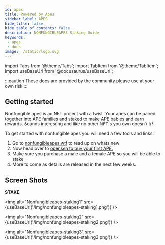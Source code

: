 ```yaml
---
id: apes
title: Powered by Apes
sidebar_label: APES
hide_title: false
hide_table_of_contents: false
description: NONFUNGIBLEAPES Staking Guide 
keywords: 
 - apes
 - docs
image:  /static/logo.svg
---
```


import Tabs from '@theme/Tabs';
import TabItem from '@theme/TabItem';
import useBaseUrl from '@docusaurus/useBaseUrl';

:::caution
These docs are provided by the community please use at your own risk
:::


## Getting started

Nonfungible apes is an NFT project with a twist. Your apes can be paired together into APE families and staked to make APE babies and earn rewards. Sounds interesting and like no other NFT's you own doesn't it?

To get started with nonfungible apes you will need a few tools and links. 

1. Go to [nonfungibleapes.wtf](https://nonfungibleapes.wtf) to read up on whats new
1. Now head over to [opensea to buy your first APE.](https://opensea.io/collection/nonfungibleapes)
1. Make sure you purchase a male and a female APE so you will be able to stake
1. More to come as details are released in the next few weeks.


## Screen Shots

**STAKE**

<img alt="Nonfungibleapes-staking1" src={useBaseUrl('/img/nonfungibleapes-staking1.png')} />

<img alt="Nonfungibleapes-staking2" src={useBaseUrl('/img/nonfungibleapes-staking2.png')} />

<img alt="Nonfungibleapes-staking3" src={useBaseUrl('/img/nonfungibleapes-staking3.png')} />

